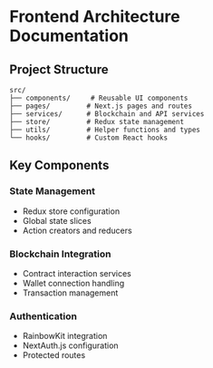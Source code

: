 # Frontend Architecture Documentation

## Project Structure
```
src/
├── components/     # Reusable UI components
├── pages/         # Next.js pages and routes
├── services/      # Blockchain and API services
├── store/         # Redux state management
├── utils/         # Helper functions and types
└── hooks/         # Custom React hooks
```

## Key Components

### State Management
- Redux store configuration
- Global state slices
- Action creators and reducers

### Blockchain Integration
- Contract interaction services
- Wallet connection handling
- Transaction management

### Authentication
- RainbowKit integration
- NextAuth.js configuration
- Protected routes